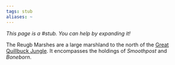 ```yaml
---
tags: stub
aliases: ~
---
```


*This page is a #stub. You can help by expanding it!*

The Reugb Marshes are a large marshland to the north of the [Great Quillbuck Jungle](Great%20Quillbuck%20Jungle.md). It encompasses the holdings of *Smoothpost* and *Boneborn*.
